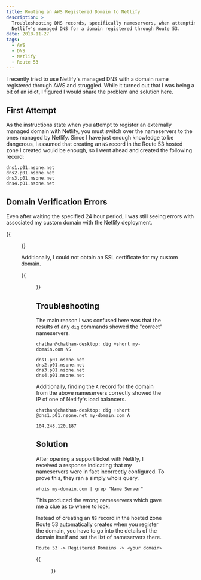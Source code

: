 ```yaml
---
title: Routing an AWS Registered Domain to Netlify
description: >
  Troubleshooting DNS records, specifically nameservers, when attempting to use
  Netlify's managed DNS for a domain registered through Route 53.
date: 2018-11-27
tags:
  - AWS
  - DNS
  - Netlify
  - Route 53
---
```


I recently tried to use Netlify's managed DNS with a domain name registered
through AWS and struggled. While it turned out that I was being a bit of an
idiot, I figured I would share the problem and solution here.

## First Attempt

As the instructions state when you attempt to register an externally managed
domain with Netlify, you must switch over the nameservers to the ones managed by
Netlify. Since I have just enough knowledge to be dangerous, I assumed that
creating an `NS` record in the Route 53 hosted zone I created would be enough,
so I went ahead and created the following record:

```
dns1.p01.nsone.net
dns2.p01.nsone.net
dns3.p01.nsone.net
dns4.p01.nsone.net
```

## Domain Verification Errors

Even after waiting the specified 24 hour period, I was still seeing errors with
associated my custom domain with the Netlify deployment.

{{<figure
    alt="Netlify domain verification error"
    caption="The error message displayed by Netlify under the site's domain settings."
    src="check-dns.png">}}

Additionally, I could not obtain an SSL certificate for my custom domain.

{{<figure
    alt="Netlify SSL certificate error due to failed DNS verification"
    caption="SSL certificate cannot by obtained because DNS verification failed."
    src="ssl-dns-failed.png">}}

## Troubleshooting

The main reason I was confused here was that the results of any `dig` commands
showed the "correct" nameservers.

```
chathan@chathan-desktop: dig +short my-domain.com NS

dns1.p01.nsone.net
dns2.p01.nsone.net
dns3.p01.nsone.net
dns4.p01.nsone.net
```

Additionally, finding the `A` record for the domain from the above nameservers
correctly showed the IP of one of Netlify's load balancers.

```
chathan@chathan-desktop: dig +short @dns1.p01.nsone.net my-domain.com A

104.248.120.187
```

## Solution

After opening a support ticket with Netlify, I received a response indicating
that my nameservers were in fact incorrectly configured. To prove this, they ran
a simply whois query.

```
whois my-domain.com | grep "Name Server"
```

This produced the wrong nameservers which gave me a clue as to where to look.

Instead of creating an `NS` record in the hosted zone Route 53 automatically
creates when you register the domain, you have to go into the details of the
domain itself and set the list of nameservers there.

```
Route 53 -> Registered Domains -> <your domain>
```

{{<figure caption="Corrected Route 53 nameservers." src="aws-nameservers.png" >}}

